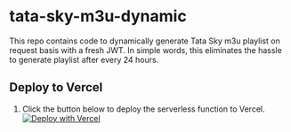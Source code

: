 # tata-sky-m3u-dynamic
This repo contains code to dynamically generate Tata Sky m3u playlist on request basis with a fresh JWT. In simple words, this eliminates the hassle to generate playlist after every 24 hours.

## Deploy to Vercel
1. Click the button below to deploy the serverless function to Vercel.<br>
<a href="https://vercel.com/new/clone?repository-url=https%3A%2F%2Fgithub.com%2Fvercel%2Fnext.js%2Ftree%2Fcanary%2Fexamples%2Fhello-world"><img src="https://vercel.com/button" alt="Deploy with Vercel"/></a>
